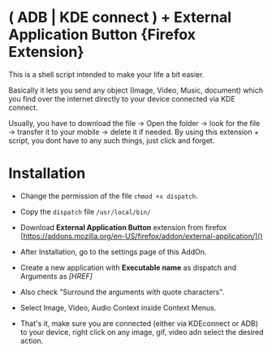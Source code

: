 # ( ADB | KDE connect ) + External Application Button {Firefox Extension}

This is a shell script intended to make your life a bit easier.

Basically it lets you send any object (Image, Video, Music, document) which you find over the internet directly to your device connected via KDE connect.



Usually, you have to download the file -> Open the folder -> look for the file -> transfer it to your mobile -> delete it if needed. By using this extension + script, you dont have to any such things, just click and forget.



# Installation 

+ Change the permission of the file `chmod +x dispatch`.

+ Copy the `dispatch` file `/usr/local/bin/`

+ Download **External Application Button** extension from firefox [https://addons.mozilla.org/en-US/firefox/addon/external-application/]()

+ After Installation, go to the settings page of this AddOn.

+ Create a new application with **Executable name** as dispatch and Arguments as *[HREF]*

+ Also check "Surround the arguments with quote characters".  

+ Select Image, Video, Audio Context inside Context Menus.

+ That's it, make sure you are connected (either via KDEconnect or ADB) to your device, right click on any image, gif, video adn select the desired action.


